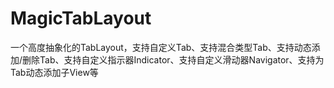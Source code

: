 # MagicTabLayout
一个高度抽象化的TabLayout，支持自定义Tab、支持混合类型Tab、支持动态添加/删除Tab、支持自定义指示器Indicator、支持自定义滑动器Navigator、支持为Tab动态添加子View等